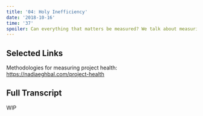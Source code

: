```yaml
---
title: '04: Holy Inefficiency'
date: '2018-10-16'
time: '37'
spoiler: Can everything that matters be measured? We talk about measuring the output and health of a community, competition between groups, growing a community without losing authenticity, and embracing "holy inefficiency".
---
```


## Selected Links

Methodologies for measuring project health: https://nadiaeghbal.com/project-health

## Full Transcript

WIP
